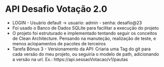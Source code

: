 # API Desafio Votação 2.0

<ul>
  <li>LOGIN - Usuário default -> usuario: admin - senha: desafio@23</li>
  <li>Foi usado o Banco de Dados SQLite para facilitar a execução do projeto</li>
  <li>O projeto foi estruturado e implementado tentando seguir os conceitos de Clean Architecture. Pensando na manuteção, realização de teste, e menos aclopamentos de pacotes de     terceiros
  </li>
  <li>Tarefa Bônus 3 - Versionamento da API: Criaria uma Tag do git para cada versão do meu projeto, ou seguiria o modelo de path, adicionando a versão na url. Ex.: 
   https://api.sessaoVotacao/v1/pautas 
   </li>
</ul>

